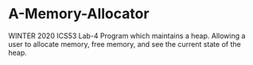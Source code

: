 # A-Memory-Allocator

WINTER 2020 ICS53 Lab-4
Program which maintains a heap. Allowing a user to allocate memory, free memory, and see the current state of the heap. 
